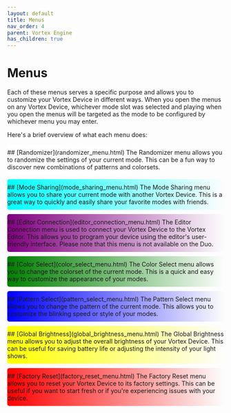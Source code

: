 ```yaml
---
layout: default
title: Menus
nav_order: 4
parent: Vortex Engine
has_children: true
---
```


<style>
.section {
    padding: 10px 0;
    margin: 10px 0;
    border-radius: 5px;
}

.white  { background: linear-gradient(to right, #ffffff, transparent); }
.cyan   { background: linear-gradient(to right, #00ffff, transparent); }
.purple { background: linear-gradient(to right, #800080, transparent); }
.green  { background: linear-gradient(to right, #008000, transparent); }
.blue   { background: linear-gradient(to right, #0000ff, transparent); }
.yellow { background: linear-gradient(to right, #ffff00, transparent); }
.red    { background: linear-gradient(to right, #ff0000, transparent); }
</style>

# Menus

Each of these menus serves a specific purpose and allows you to customize your Vortex Device in different ways. When you open the menus on any Vortex Device, whichever mode slot was selected and playing when you open the menus will be targeted as the mode to be configured by whichever menu you may enter.

Here's a brief overview of what each menu does:

<div class="section white"> 
## [Randomizer](randomizer_menu.html)
The Randomizer menu allows you to randomize the settings of your current mode. This can be a fun way to discover new combinations of patterns and colorsets.
</div>

<div class="section cyan"> 
## [Mode Sharing](mode_sharing_menu.html)
The Mode Sharing menu allows you to share your current mode with another Vortex Device. This is a great way to quickly and easily share your favorite modes with friends.
</div>

<div class="section purple"> 
## [Editor Connection](editor_connection_menu.html)
The Editor Connection menu is used to connect your Vortex Device to the Vortex Editor. This allows you to program your device using the editor's user-friendly interface. Please note that this menu is not available on the Duo.
</div>

<div class="section green"> 
## [Color Select](color_select_menu.html)
The Color Select menu allows you to change the colorset of the current mode. This is a quick and easy way to customize the appearance of your modes.
</div>

<div class="section blue"> 
## [Pattern Select](pattern_select_menu.html)
The Pattern Select menu allows you to change the pattern of the current mode. This allows you to customize the blinking speed or style of your modes.
</div>

<div class="section yellow"> 
## [Global Brightness](global_brightness_menu.html)
The Global Brightness menu allows you to adjust the overall brightness of your Vortex Device. This can be useful for saving battery life or adjusting the intensity of your light shows.
</div>

<div class="section red"> 
## [Factory Reset](factory_reset_menu.html)
The Factory Reset menu allows you to reset your Vortex Device to its factory settings. This can be useful if you want to start fresh or if you're experiencing issues with your device.
</div>

